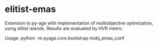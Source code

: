 # elitist-emas

Extension to py-age with implementation of multiobjective optimization, using elitist islands. Results are evaluated by HVR metric.

Usage: python -m pyage.core.bootstrap mobj_emas_conf
